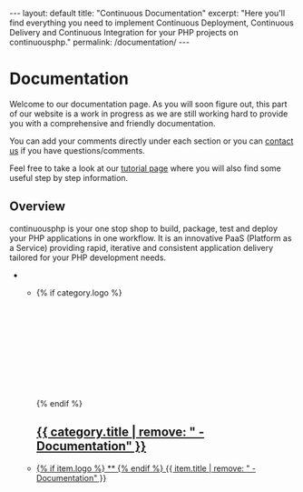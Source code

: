 \--- layout: default title: "Continuous Documentation" excerpt: "Here
you'll find everything you need to implement Continuous Deployment,
Continuous Delivery and Continuous Integration for your PHP projects on
continuousphp." permalink: /documentation/ ---

# Documentation

Welcome to our documentation page. As you will soon figure out, this
part of our website is a work in progress as we are still working hard
to provide you with a comprehensive and friendly documentation.

You can add your comments directly under each section or you can
[contact us]() if you have questions/comments.

Feel free to take a look at our [tutorial page](/tutorial/) where you
will also find some useful step by step information.

## Overview

continuousphp is your one stop shop to build, package, test and deploy
your PHP applications in one workflow. It is an innovative PaaS
(Platform as a Service) providing rapid, iterative and consistent
application delivery tailored for your PHP development needs.

  -   - {% if category.logo
        %}
        
        <svg class="continuousphp-icon-{{ category.logo }}">
        
        <use href="/assets/icons.svg#continuousphp-icon-{{ category.logo }}"></use>
        
        </svg>
        
        {% endif
        %}
        
        ## [{{ category.title | remove: " - Documentation" }}](%7B%%20if%20category.link%20%%7D%7B%7B%20category.link%20%7D%7D)
    
      - [{% if item.logo %} ** {% endif %} {{ item.title | remove: " -
        Documentation"
        }}](%7B%%20if%20item.link%20%%7D%7B%7B%20item.link%20%7D%7D)

